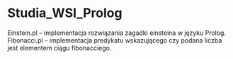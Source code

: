 # Studia_WSI_Prolog
Einstein.pl – implementacja rozwiązania zagadki einsteina w języku Prolog.
Fibonacci.pl – implementacja predykatu wskazującego czy podana liczba jest
elementem ciągu fibonacciego.
